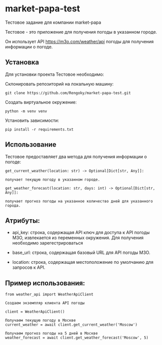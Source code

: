 # market-papa-test
Тестовое задание для компании market-papa

Тестовое - это приложение для получения погоды в указанном городе.

Он использует API https://m3o.com/weather/api погоды для получения информации о погоде.

## Установка

Для установки проекта Тестовое необходимо:

Склонировать репозиторий на локальную машину:
```
git clone https://github.com/Rengoky/market-papa-test.git
```
Создать виртуальное окружение:
```
python -m venv venv
```
Установить зависимости:
```
pip install -r requirements.txt
```
## Использование

Тестовое предоставляет два метода для получения информации о погоде:

```
get_current_weather(location: str) -> Optional[Dict[str, Any]]:

получает текущую погоду в указанном городе.
```
```
get_weather_forecast(location: str, days: int) -> Optional[Dict[str, Any]]: 

получает прогноз погоды на указанное количество дней для указанного города.
```
## Атрибуты:
- api_key: строка, содержащая API ключ для доступа к API погоды M3O, извлекается из переменных окружения. Для получения
необходимо зарегестрироваться 

- base_url: строка, содержащая базовый URL для API погоды M3O.
- location: строка, содержащая местоположение по умолчанию для запросов к API.

## Пример использования:
```
from weather_api import WeatherApiClient

Создаем экземпляр клиента API погоды

client = WeatherApiClient()

Получаем текущую погоду в Москве
current_weather = await client.get_current_weather('Moscow')

Получаем прогноз погоды на 5 дней в Москве
weather_forecast = await client.get_weather_forecast('Moscow', 5)
```